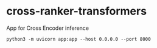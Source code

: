 # cross-ranker-transformers
App for Cross Encoder inference

```
python3 -m uvicorn app:app --host 0.0.0.0 --port 8000
```
